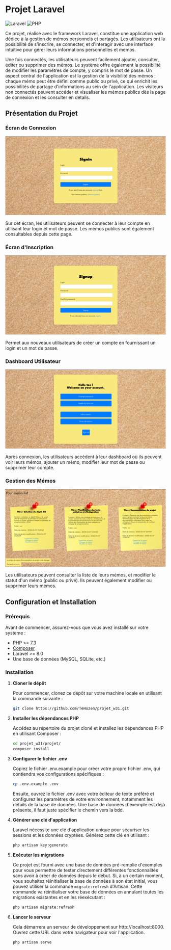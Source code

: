 # Projet Laravel 

![Laravel](https://img.shields.io/badge/Laravel-v10.41-red.svg)
![PHP](https://img.shields.io/badge/PHP-v8.2.7-blue.svg)

Ce projet, réalisé avec le framework Laravel, constitue une application web dédiée à la gestion de mémos personnels et partagés.
Les utilisateurs ont la possibilité de s'inscrire, se connecter, et d'interagir avec une interface intuitive pour gérer leurs informations personnelles et memos.

Une fois connectés, les utilisateurs peuvent facilement ajouter, consulter, éditer ou supprimer des mémos. Le système offre également la possibilité de modifier les paramètres de compte, y compris le mot de passe. Un aspect central de l'application est la gestion de la visibilité des mémos : chaque mémo peut être défini comme public ou privé, ce qui enrichit les possibilités de partage d'informations au sein de l'application.
Les visiteurs non connectés peuvent accéder et visualiser les mémos publics dès la page de connexion et les consulter en détails.

## Présentation du Projet

### Écran de Connexion

![Écran de Connexion](./images/signin.png)

Sur cet écran, les utilisateurs peuvent se connecter à leur compte en utilisant leur login et mot de passe. Les mémos publics sont également consultables depuis cette page.

### Écran d'Inscription

![Écran d'Inscription](./images/signup.png)

Permet aux nouveaux utilisateurs de créer un compte en fournissant un login et un mot de passe.

### Dashboard Utilisateur

![Dashboard Utilisateur](./images/account.png)

Après connexion, les utilisateurs accèdent à leur dashboard où ils peuvent voir leurs mémos, ajouter un mémo, modifier leur mot de passe ou supprimer leur compte.

### Gestion des Mémos

![Liste des Mémos](./images/memolist.png)

Les utilisateurs peuvent consulter la liste de leurs mémos, et modifier le statut d'un mémo (public ou privé). Ils peuvent également modifier ou supprimer leurs mémos.

## Configuration et Installation

### Prérequis

Avant de commencer, assurez-vous que vous avez installé sur votre système :

- PHP >= 7.3
- [Composer](https://getcomposer.org/)
- Laravel >= 8.0
- Une base de données (MySQL, SQLite, etc.)

### Installation

1. **Cloner le dépôt**

   Pour commencer, clonez ce dépôt sur votre machine locale en utilisant la commande suivante :

   ```bash
   git clone https://github.com/TeHozen/projet_w31.git

1. **Installer les dépendances PHP**

   Accédez au répertoire du projet cloné et installez les dépendances PHP en utilisant Composer :

   ```bash
   cd projet_w31/projet/
   composer install

1. **Configurer le fichier .env**

   Copiez le fichier .env.example pour créer votre propre fichier .env, qui contiendra vos configurations spécifiques :

   ```bash
   cp .env.example .env
   ```
   Ensuite, ouvrez le fichier .env avec votre éditeur de texte préféré et configurez les paramètres de votre environnement, notamment les détails de la base de données. Une base de données d'exemple est déjà présente, il faut juste spécifier le chemin vers la bdd.
   

4. **Générer une clé d'application**

   Laravel nécessite une clé d'application unique pour sécuriser les sessions et les données cryptées. Générez cette clé en utilisant :

   ```bash
   php artisan key:generate

1. **Exécuter les migrations**

   Ce projet est fourni avec une base de données pré-remplie d'exemples pour vous permettre de tester directement différentes fonctionnalités sans avoir à créer de données depuis le début. Si, à un certain moment, vous souhaitez réinitialiser la base de données à son état initial, vous pouvez utiliser la commande `migrate:refresh` d'Artisan. Cette commande va réinitialiser votre base de données en annulant toutes les migrations existantes et en les réexécutant :

   ```bash
   php artisan migrate:refresh

1. **Lancer le serveur**

   Cela démarrera un serveur de développement sur http://localhost:8000. Ouvrez cette URL dans votre navigateur pour voir l'application.

   ```bash
   php artisan serve
